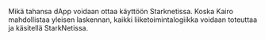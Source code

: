 Mikä tahansa dApp voidaan ottaa käyttöön Starknetissa. Koska Kairo mahdollistaa yleisen laskennan, kaikki liiketoimintalogiikka voidaan toteuttaa ja käsitellä StarkNetissa.